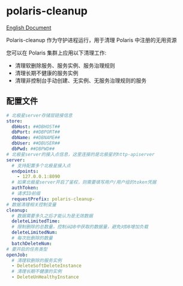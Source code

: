 # polaris-cleanup

[English Document](./README.md)

Polaris-cleanup 作为守护进程运行，用于清理 Polaris 中注册的无用资源

您可以在 Polaris 集群上应用以下清理工作:

- 清理软删除服务、服务实例、服务治理规则
- 清理长期不健康的服务实例
- 清理非控制台手动创建、无实例、无服务治理规则的服务

## 配置文件

```yaml
# 北极星server存储层链接信息
store:
  dbHost: ##DBHOST##
  dbPort: ##DBPORT##
  dbName: ##DBNAME##
  dbUser: ##DBUSER##
  dbPwd: ##DBPWD##
# 北极星server的接入点信息，这里连接的是北极星的http-apiserver
server:
  # 支持配置多个北极星接入点
  endpoints:
    - 127.0.0.1:8090
  # 如果北极星server开启了鉴权，则需要填写用户/用户组的token凭据
  authToken: 
  # 请求ID前缀
  requestPrefix: polaris-cleanup-
# 数据清理相关控制变量
cleanup:
  # 数据需要多久之后才能认为是无效数据
  deleteLimitedTime:
  # 限制删除的总数量，控制从DB中获取的数据量，避免对DB增加负载
  deleteLimitedNum:
  # 每次批删除的数量
  batchDeleteNum:
# 要开启的任务类型
openJob:
  # 清理软删除的服务实例
  - DeleteSoftDeleteInstance
  # 清理长期不健康的实例
  - DeleteUnHealthyInstance
```